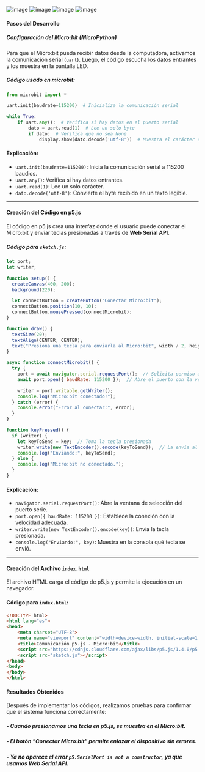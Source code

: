 ![image](https://github.com/user-attachments/assets/8f3d7508-2d0c-4a10-a6d1-965e7cd41b01)
![image](https://github.com/user-attachments/assets/e495254d-055b-47f5-b9c3-89e141223906)
![image](https://github.com/user-attachments/assets/ebb447af-5441-41f1-9816-0f2c9747c4c1)
![image](https://github.com/user-attachments/assets/ed8acaef-6660-4606-8d0f-a92f46bdac99)



#### Pasos del Desarrollo 

##### Configuración del Micro:bit (MicroPython)
Para que el Micro:bit pueda recibir datos desde la computadora, activamos la comunicación serial (`uart`). Luego, el código escucha los datos entrantes y los muestra en la pantalla LED.  

##### Código usado en microbit: 
```python
from microbit import *

uart.init(baudrate=115200)  # Inicializa la comunicación serial

while True:
    if uart.any():  # Verifica si hay datos en el puerto serial
        dato = uart.read(1)  # Lee un solo byte
        if dato:  # Verifica que no sea None
            display.show(dato.decode('utf-8'))  # Muestra el carácter en la pantalla LED
```
#### Explicación:
- `uart.init(baudrate=115200)`: Inicia la comunicación serial a 115200 baudios.  
- `uart.any()`: Verifica si hay datos entrantes.  
- `uart.read(1)`: Lee un solo carácter.  
- `dato.decode('utf-8')`: Convierte el byte recibido en un texto legible.  

---

#### Creación del Código en p5.js
El código en p5.js crea una interfaz donde el usuario puede conectar el Micro:bit y enviar teclas presionadas a través de **Web Serial API**.

##### Código para `sketch.js`: 
```javascript
let port;
let writer;

function setup() {
  createCanvas(400, 200);
  background(220);

  let connectButton = createButton("Conectar Micro:bit");
  connectButton.position(10, 10);
  connectButton.mousePressed(connectMicrobit);
}

function draw() {
  textSize(20);
  textAlign(CENTER, CENTER);
  text("Presiona una tecla para enviarla al Micro:bit", width / 2, height / 2);
}

async function connectMicrobit() {
  try {
    port = await navigator.serial.requestPort();  // Solicita permiso al usuario
    await port.open({ baudRate: 115200 });  // Abre el puerto con la velocidad adecuada

    writer = port.writable.getWriter();
    console.log("Micro:bit conectado!");
  } catch (error) {
    console.error("Error al conectar:", error);
  }
}

function keyPressed() {
  if (writer) {
    let keyToSend = key;  // Toma la tecla presionada
    writer.write(new TextEncoder().encode(keyToSend));  // La envía al Micro:bit
    console.log("Enviando:", keyToSend);
  } else {
    console.log("Micro:bit no conectado.");
  }
}
```

#### Explicación:
- `navigator.serial.requestPort()`: Abre la ventana de selección del puerto serie.  
- `port.open({ baudRate: 115200 })`: Establece la conexión con la velocidad adecuada.  
- `writer.write(new TextEncoder().encode(key))`: Envía la tecla presionada.  
- `console.log("Enviando:", key)`: Muestra en la consola qué tecla se envió.  

---

#### Creación del Archivo `index.html`  
El archivo HTML carga el código de p5.js y permite la ejecución en un navegador.

#### Código para `index.html`:  
```html
<!DOCTYPE html>
<html lang="es">
<head>
    <meta charset="UTF-8">
    <meta name="viewport" content="width=device-width, initial-scale=1.0">
    <title>Comunicación p5.js - Micro:bit</title>
    <script src="https://cdnjs.cloudflare.com/ajax/libs/p5.js/1.4.0/p5.js"></script>
    <script src="sketch.js"></script>
</head>
<body>
</body>
</html>
```



#### Resultados Obtenidos  
Después de implementar los códigos, realizamos pruebas para confirmar que el sistema funciona correctamente:

##### - Cuando presionamos una tecla en p5.js, se muestra en el Micro:bit.  
##### - El botón "Conectar Micro:bit" permite enlazar el dispositivo sin errores.  
##### - Ya no aparece el error `p5.SerialPort is not a constructor`, ya que usamos Web Serial API.  



